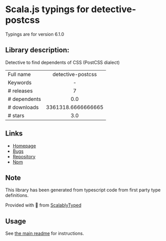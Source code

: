 
# Scala.js typings for detective-postcss

Typings are for version 6.1.0

## Library description:
Detective to find dependents of CSS (PostCSS dialect)

|                    |                 |
| ------------------ | :-------------: |
| Full name          | detective-postcss |
| Keywords           | - |
| # releases         | 7 |
| # dependents       | 0.0 |
| # downloads        | 3361318.6666666665 |
| # stars            | 3.0 |

## Links
- [Homepage](https://github.com/joscha/node-detective-postcss#readme)
- [Bugs](https://github.com/joscha/node-detective-postcss/issues)
- [Repository](https://github.com/joscha/node-detective-postcss)
- [Npm](https://www.npmjs.com/package/detective-postcss)
    


## Note
This library has been generated from typescript code from first party type definitions.

Provided with :purple_heart: from [ScalablyTyped](https://github.com/oyvindberg/ScalablyTyped)

## Usage
See [the main readme](../../readme.md) for instructions.


